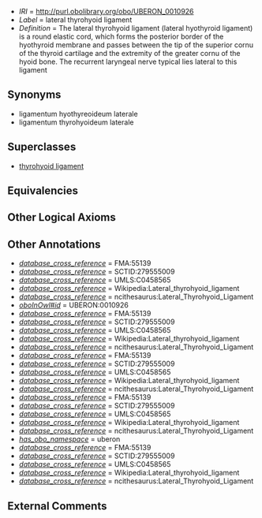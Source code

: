  * *IRI* = http://purl.obolibrary.org/obo/UBERON_0010926
 * *Label* = lateral thyrohyoid ligament
 * *Definition* = The lateral thyrohyoid ligament (lateral hyothyroid ligament) is a round elastic cord, which forms the posterior border of the hyothyroid membrane and passes between the tip of the superior cornu of the thyroid cartilage and the extremity of the greater cornu of the hyoid bone. The recurrent laryngeal nerve typical lies lateral to this ligament

## Synonyms

 * ligamentum hyothyreoideum laterale
 * ligamentum thyrohyoideum laterale

## Superclasses

 * [thyrohyoid ligament](../../UBERON/21/UBERON_0010921.md)

## Equivalencies


## Other Logical Axioms


## Other Annotations

 * *[database_cross_reference](../../ef/oboInOwl#hasDbXref.md)* = FMA:55139
 * *[database_cross_reference](../../ef/oboInOwl#hasDbXref.md)* = SCTID:279555009
 * *[database_cross_reference](../../ef/oboInOwl#hasDbXref.md)* = UMLS:C0458565
 * *[database_cross_reference](../../ef/oboInOwl#hasDbXref.md)* = Wikipedia:Lateral_thyrohyoid_ligament
 * *[database_cross_reference](../../ef/oboInOwl#hasDbXref.md)* = ncithesaurus:Lateral_Thyrohyoid_Ligament
 * *[oboInOwl#id](../../id/oboInOwl#id.md)* = UBERON:0010926
 * *[database_cross_reference](../../ef/oboInOwl#hasDbXref.md)* = FMA:55139
 * *[database_cross_reference](../../ef/oboInOwl#hasDbXref.md)* = SCTID:279555009
 * *[database_cross_reference](../../ef/oboInOwl#hasDbXref.md)* = UMLS:C0458565
 * *[database_cross_reference](../../ef/oboInOwl#hasDbXref.md)* = Wikipedia:Lateral_thyrohyoid_ligament
 * *[database_cross_reference](../../ef/oboInOwl#hasDbXref.md)* = ncithesaurus:Lateral_Thyrohyoid_Ligament
 * *[database_cross_reference](../../ef/oboInOwl#hasDbXref.md)* = FMA:55139
 * *[database_cross_reference](../../ef/oboInOwl#hasDbXref.md)* = SCTID:279555009
 * *[database_cross_reference](../../ef/oboInOwl#hasDbXref.md)* = UMLS:C0458565
 * *[database_cross_reference](../../ef/oboInOwl#hasDbXref.md)* = Wikipedia:Lateral_thyrohyoid_ligament
 * *[database_cross_reference](../../ef/oboInOwl#hasDbXref.md)* = ncithesaurus:Lateral_Thyrohyoid_Ligament
 * *[database_cross_reference](../../ef/oboInOwl#hasDbXref.md)* = FMA:55139
 * *[database_cross_reference](../../ef/oboInOwl#hasDbXref.md)* = SCTID:279555009
 * *[database_cross_reference](../../ef/oboInOwl#hasDbXref.md)* = UMLS:C0458565
 * *[database_cross_reference](../../ef/oboInOwl#hasDbXref.md)* = Wikipedia:Lateral_thyrohyoid_ligament
 * *[database_cross_reference](../../ef/oboInOwl#hasDbXref.md)* = ncithesaurus:Lateral_Thyrohyoid_Ligament
 * *[has_obo_namespace](../../ce/oboInOwl#hasOBONamespace.md)* = uberon
 * *[database_cross_reference](../../ef/oboInOwl#hasDbXref.md)* = FMA:55139
 * *[database_cross_reference](../../ef/oboInOwl#hasDbXref.md)* = SCTID:279555009
 * *[database_cross_reference](../../ef/oboInOwl#hasDbXref.md)* = UMLS:C0458565
 * *[database_cross_reference](../../ef/oboInOwl#hasDbXref.md)* = Wikipedia:Lateral_thyrohyoid_ligament
 * *[database_cross_reference](../../ef/oboInOwl#hasDbXref.md)* = ncithesaurus:Lateral_Thyrohyoid_Ligament

## External Comments

